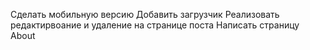 Сделать мобильную версию
Добавить загрузчик
Реализовать редактирвоание и удаление на странице поста
Написать страницу About